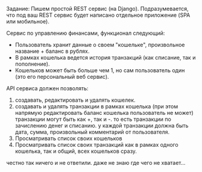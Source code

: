 Задание:
Пишем простой REST сервис (на Django).
Подразумевается, что под ваш REST сервис будет написано отдельное приложение (SPA или мобильное).

Сервис по управлению финансами, функционал следующий:
- Пользователь хранит данные о своем "кошельке", произвольное название + баланс в рублях.
- В рамках кошелька ведется история транзакций (как списание, так и пополнение).
- Кошельков может быть больше чем 1, но сам пользователь один (это его персональный веб сервис).

API сервиса должен позволять:
1. создавать, редактировать и удалять кошелек.
2. создавать и удалять транзакции в рамках кошелька (при этом напрямую редактировать баланс кошелька пользователь не может)
транзакции могут быть как +, так и -. то есть транзакции по зачислению денег и списанию.
у каждой транзакции должна быть дата, сумма, произвольный комментарий от пользователя.
3. Просматривать список своих кошельков
4. Просматривать список своих транзакций как в рамках одного кошелька, так и общий, всех кошельков сразу.

честно так ничего и не ответили. даже не знаю где чего не хватает...
